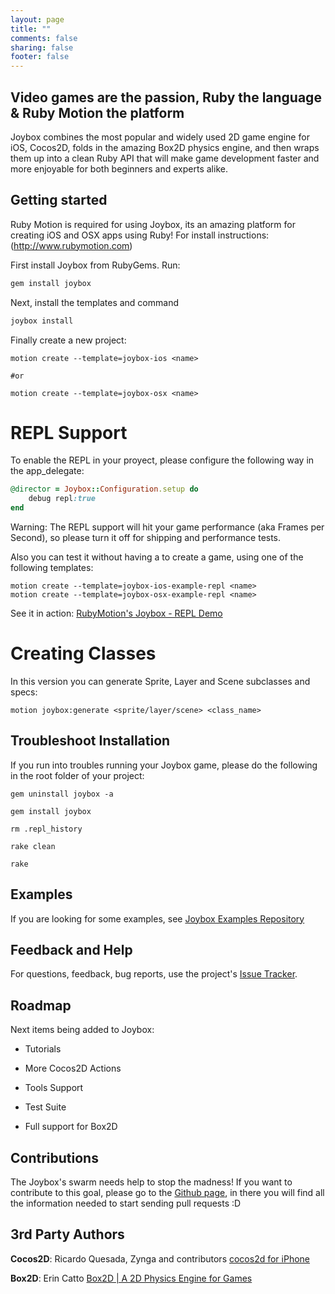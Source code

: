 ```yaml
---
layout: page
title: ""
comments: false
sharing: false
footer: false
---
```


## Video games are the passion, Ruby the language & Ruby Motion the platform

Joybox combines the most popular and widely used 2D game engine for iOS, Cocos2D, folds in the amazing Box2D physics engine, and then wraps them up into a clean Ruby API that will make game development faster and more enjoyable for both beginners and experts alike.

## Getting started

Ruby Motion is required for using Joybox, its an amazing platform for creating iOS and OSX apps using Ruby! For install instructions: (http://www.rubymotion.com)

First install Joybox from RubyGems. Run:

```ruby
gem install joybox
```

Next, install the templates and command

```ruby
joybox install
```

Finally create a new project:

```
motion create --template=joybox-ios <name>

#or

motion create --template=joybox-osx <name>
```

# REPL Support

To enable the REPL in your proyect, please configure the following way in the app_delegate:

```ruby
@director = Joybox::Configuration.setup do
	debug repl:true
end
```

Warning: The REPL support will hit your game performance (aka Frames per Second), so please turn it off for shipping and performance tests.


Also you can test it without having a to create a game, using one of the following templates:

```
motion create --template=joybox-ios-example-repl <name>
motion create --template=joybox-osx-example-repl <name>
```

See it in action:
[RubyMotion's Joybox - REPL Demo](https://vimeo.com/66042521)


# Creating Classes

In this version you can generate Sprite, Layer and Scene subclasses and specs:

```
motion joybox:generate <sprite/layer/scene> <class_name>
```

## Troubleshoot Installation
If you run into troubles running your Joybox game, please do the following in the root folder of your project:

```
gem uninstall joybox -a

gem install joybox

rm .repl_history

rake clean

rake
```


## Examples

If you are looking for some examples, see [Joybox Examples Repository](https://github.com/CurveBeryl/Joybox-Examples)

## Feedback and Help

For questions, feedback, bug reports, use the project's [Issue Tracker](https://github.com/rubymotion/Joybox/issues).

## Roadmap

Next items being added to Joybox:

* Tutorials

* More Cocos2D Actions

* Tools Support

* Test Suite

* Full support for Box2D


## Contributions

The Joybox's swarm needs help to stop the madness! If you want to contribute to this goal, please go to the [Github page](https://github.com/rubymotion/Joybox), in there you will find all the information needed to start sending pull requests :D


## 3rd Party Authors

**Cocos2D**: Ricardo Quesada, Zynga and contributors [cocos2d for iPhone](http://www.cocos2d-iphone.org)

**Box2D**: Erin Catto [Box2D | A 2D Physics Engine for Games](http://box2d.org)
